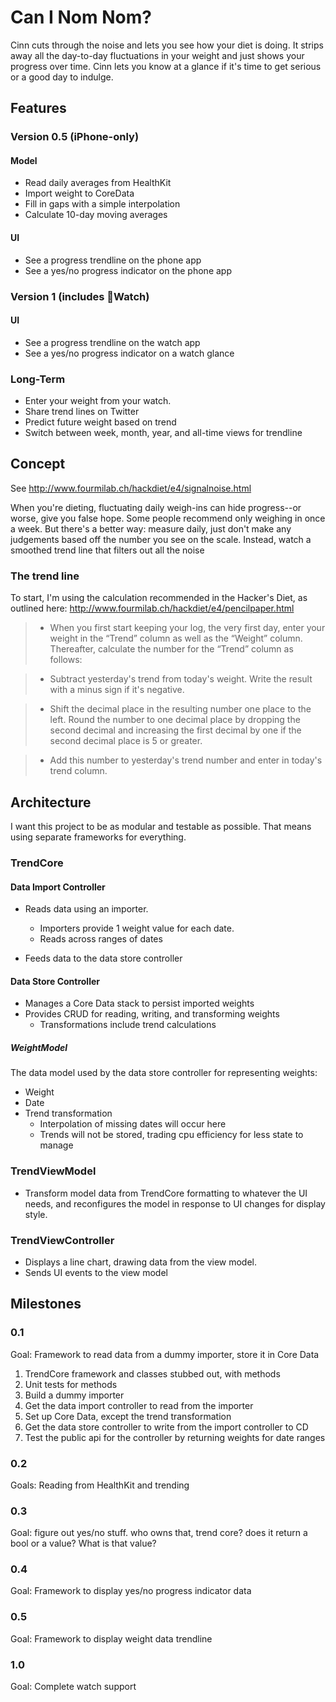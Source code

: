 Can I Nom Nom?
==============

Cinn cuts through the noise and lets you see how your diet is doing. It strips away all the day-to-day fluctuations in your weight and just shows your progress over time. Cinn lets you know at a glance if it's time to get serious or a good day to indulge.

Features
--------

### Version 0.5 (iPhone-only) ###

#### Model ####

* Read daily averages from HealthKit
* Import weight to CoreData
* Fill in gaps with a simple interpolation
* Calculate 10-day moving averages

#### UI ####

* See a progress trendline on the phone app
* See a yes/no progress indicator on the phone app

### Version 1 (includes Watch) ###

#### UI ####

* See a progress trendline on the watch app
* See a yes/no progress indicator on a watch glance

### Long-Term ###

* Enter your weight from your watch.
* Share trend lines on Twitter
* Predict future weight based on trend
* Switch between week, month, year, and all-time views for trendline

Concept
-------

See http://www.fourmilab.ch/hackdiet/e4/signalnoise.html

When you're dieting, fluctuating daily weigh-ins can hide progress--or worse, give you false hope. Some people recommend only weighing in once a week. But there's a better way: measure daily, just don't make any judgements based off the number you see on the scale. Instead, watch a smoothed trend line that filters out all the noise

### The trend line

To start, I'm using the calculation recommended in the Hacker's Diet, as outlined here: http://www.fourmilab.ch/hackdiet/e4/pencilpaper.html

> * When you first start keeping your log, the very first day, enter your weight in the “Trend” column as well as the “Weight” column. Thereafter, calculate the number for the “Trend” column as follows: 

> * Subtract yesterday's trend from today's weight. Write the result with a minus sign if it's negative.

> * Shift the decimal place in the resulting number one place to the left. Round the number to one decimal place by dropping the second decimal and increasing the first decimal by one if the second decimal place is 5 or greater.

> * Add this number to yesterday's trend number and enter in today's trend column.

Architecture
------------

I want this project to be as modular and testable as possible. That means using separate frameworks for everything.

### TrendCore ###

#### Data Import Controller ####

* Reads data using an importer.
	* Importers provide 1 weight value for each date.
	* Reads across ranges of dates
	
* Feeds data to the data store controller

#### Data Store Controller ####

* Manages a Core Data stack to persist imported weights
* Provides CRUD for reading, writing, and transforming weights
	* Transformations include trend calculations

##### WeightModel #####

The data model used by the data store controller for representing weights:

* Weight
* Date
* Trend transformation
	* Interpolation of missing dates will occur here
	* Trends will not be stored, trading cpu efficiency for less state to manage

### TrendViewModel ###

* Transform model data from TrendCore formatting to whatever the UI needs, and reconfigures the model in response to UI changes for display style.

### TrendViewController ###

* Displays a line chart, drawing data from the view model.
* Sends UI events to the view model

Milestones
----------

### 0.1 ###

Goal: Framework to read data from a dummy importer, store it in Core Data

1. TrendCore framework and classes stubbed out, with methods
2. Unit tests for methods
3. Build a dummy importer
4. Get the data import controller to read from the importer
5. Set up Core Data, except the trend transformation
6. Get the data store controller to write from the import controller to CD
7. Test the public api for the controller by returning weights for date ranges

### 0.2 ###

Goals: Reading from HealthKit and trending

### 0.3 ###

Goal: figure out yes/no stuff. who owns that, trend core? does it return a bool or a value? What is that value?

### 0.4 ###

Goal: Framework to display yes/no progress indicator data

### 0.5 ###

Goal: Framework to display weight data trendline

### 1.0 ###

Goal: Complete watch support

